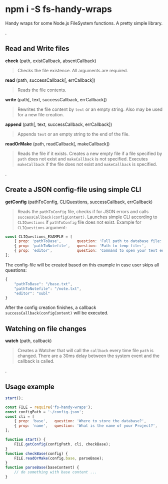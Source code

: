 # npm i -S fs-handy-wraps
Handy wraps for some Node.js FileSystem functions.
A pretty simple library.


.


## Read and Write files
**check** (path, existCallback, absentCallback)
> Checks the file existence. All arguments are required.

**read** (path, successCallback[, errCallback])
> Reads the file contents.

**write** (path[, text, successCallback, errCallback])
> Rewrites the file content by `text` or an empty string. Also may be used for a new file creation.

**append** (path[, text, successCallback, errCallback])
> Appends `text` or an empty string to the end of the file.

**readOrMake** (path, readCallback[, makeCallback])
> Reads the file if it exists.
> Creates a new empty file if a file specified by `path` does not exist and `makeCallback` is not specified.
> Executes `makeCallback` if the file does not exist and `makeCallback` is specified.



.


## Create a JSON config-file using simple CLI
**getConfig** (pathToConfig, CLIQuestions, successCallback, errCallback)
> Reads the `pathToConfig` file, checks if for JSON errors and calls `successCallback(configContent)`.
> Launches simple CLI according to `CLIQuestions` if `pathToConfig` file does not exist.
Example for `CLIQuestions` argument:
```js
const CLIQuestions_EXAMPLE = [
    { prop: 'pathToBase',       question: 'Full path to database file:',        def: '/base.txt' },
    { prop: 'pathToNotefile',   question: 'Path to temp file:',                 def: '/note.txt' },
    { prop: 'editor',           question: 'Command to open your text editor:',  def: 'subl' },
];
```
The config-file will be created based on this example in case user skips all questions:
```js
{
	"pathToBase": "/base.txt",
	"pathToNotefile": "/note.txt",
	"editor": "subl"
}
```
After the config creation finishes, a callback `successCallback(configContent)` will be executed.


## Watching on file changes
**watch** (path, callback)
> Creates a Watcher that will call the `callback` every time file `path` is changed.
> There are a 30ms delay between the system event and the callback is called.

.


## Usage example
```js
start();

const FILE = require('fs-handy-wraps');
const configPath = '~/config.json';
const cli = [
    { prop: 'base',   question: 'Where to store the database?',        def: '~/base.txt' },
    { prop: 'name',   question: 'What is the name of your Project?',   def: 'My new Project' },
];

function start() {
	FILE.getConfig(configPath, cli, checkBase);
}
function checkBase(config) {
	FILE.readOrMake(config.base, parseBase);
}
function parseBase(baseContent) {
	// do something with base content ...
}
```
